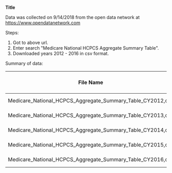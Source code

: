 **Title**

Data was collected on 9/14/2018 from the open data network at https://www.opendatanetwork.com

Steps:

1. Got to above url.
2. Enter search "Medicare National HCPCS Aggregate Summary Table".
3. Downloaded years 2012 - 2016 in csv format.

Summary of data:


File Name | Last Updated Date |
---------|----------|
 Medicare_National_HCPCS_Aggregate_Summary_Table_CY2012,csv | February 6, 2018
 Medicare_National_HCPCS_Aggregate_Summary_Table_CY2013,csv | June 26, 2018
 Medicare_National_HCPCS_Aggregate_Summary_Table_CY2014,csv | February 6, 2018
 Medicare_National_HCPCS_Aggregate_Summary_Table_CY2015,csv | February 6, 2018
 Medicare_National_HCPCS_Aggregate_Summary_Table_CY2016,csv | June 26, 2018
 


